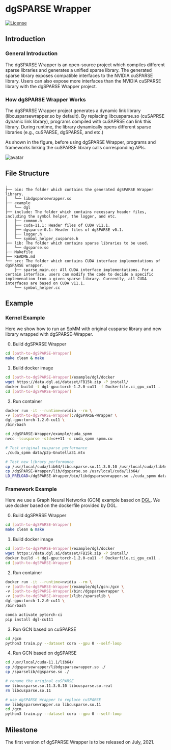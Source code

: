# dgSPARSE Wrapper

[![License](https://img.shields.io/badge/License-Apache%202.0-blue.svg)](./LICENSE)

## Introduction

### General Introduction

The dgSPARSE Wrapper is an open-source project which compiles different sparse libraries and generates a unified sparse library. The generated sparse library exposes compatible interfaces to the NVIDIA cuSPARSE library. Users can also expose more interfaces than the NVIDIA cuSPARSE library with the dgSPARSE Wrapper project.

### How dgSPARSE Wrapper Works

The dgSPARSE Wrapper project generates a dynamic link library (libcusparsewrapper.so by default). By replacing libcusparse.so (cuSAPRSE dynamic link library), programs compiled with cuSAPRSE can link this library. During runtime, the library dynamically opens different sparse libraries (e.g., cuSPARSE, dgSPARSE, and etc.)

As shown in the figure, before using dgSPARSE Wrapper, programs and frameworks linking the cuSPARSE library calls corresponding APIs. 

![avatar](./fig/diagram.png)

## File Structure

```
.
├── bin: The folder which contains the generated dgSPARSE Wrapper library.
│   └── libdgsparsewrapper.so
├── example
│   └── dgl
├── include: The folder which contains necessary header files, including the symbol helper, the logger, and etc.
│   ├── common.h
│   ├── cuda-11.1: Header files of CUDA v11.1.
│   ├── dgsparse-0.1: Header files of dgSPARSE v0.1.
│   ├── logger.h
│   └── symbol_helper_cusparse.h
├── lib: The folder which contains sparse libraries to be used.
│   └── dgsparse.so
├── Makefile
├── README.md
└── src: The folder which contains CUDA interface implementations of dgSPARSE wrapper.
    ├── sparse_main.cc: All CUDA interface implementations. For a certain interface, users can modify the code to decide a specific implemenation from a given sparse library. Currently, all CUDA interfaces are based on CUDA v11.1.
    └── symbol_helper.cc
```

## Example

### Kernel Example
Here we show how to run an SpMM with original cusparse library and new library wrapped with dgSPARSE-Wrapper.

0. Build dgSPARSE Wrapper
```bash
cd [path-to-dgSPARSE-Wrapper]
make clean & make
```

1. Build docker image
```bash
cd [path-to-dgSPARSE-Wrapper]/example/dgl/docker
wget https://data.dgl.ai/dataset/FB15k.zip -P install/
docker build -t dgl-gpu:torch-1.2.0-cu11 -f Dockerfile.ci_gpu_cu11 .
cd [path-to-dgSPARSE-Wrapper]
```

2. Run container
```bash
docker run -it --runtime=nvidia --rm \
-v [path-to-dgSPARSE-Wrapper]:/dgSPARSE-Wrapper \
dgl-gpu:torch-1.2.0-cu11 \
/bin/bash

cd /dgSPARSE-Wrapper/example/cuda_spmm
nvcc -lcusparse -std=c++11 -o cuda_spmm spmm.cu

# Test original cusparse performance
./cuda_spmm data/p2p-Gnutella31.mtx

# Test new library performance
cp /usr/local/cuda/lib64/libcusparse.so.11.3.0.10 /usr/local/cuda/lib64/libcusparse.so.real
cp /dgSPARSE-Wrapper/lib/dgsparse.so /usr/local/cuda/lib64/
LD_PRELOAD=/dgSPARSE-Wrapper/bin/libdgsparsewrapper.so ./cuda_spmm data/p2p-Gnutella31.mtx

```
### Framework Example

Here we use a Graph Neural Networks (GCN) example based on [DGL](url=https://www.dgl.ai/). We use docker based on the dockerfile provided by DGL.

0. Build dgSPARSE Wrapper
```bash
cd [path-to-dgSPARSE-Wrapper]
make clean & make
```

1. Build docker image
```bash
cd [path-to-dgSPARSE-Wrapper]/example/dgl/docker
wget https://data.dgl.ai/dataset/FB15k.zip -P install/
docker build -t dgl-gpu:torch-1.2.0-cu11 -f Dockerfile.ci_gpu_cu11 .
cd [path-to-dgSPARSE-Wrapper]
```

2. Run container
```bash
docker run -it --runtime=nvidia --rm \
-v [path-to-dgSPARSE-Wrapper]/example/dgl/gcn:/gcn \
-v [path-to-dgSPARSE-Wrapper]/bin:/dgsparsewrapper \
-v [path-to-dgSPARSE-Wrapper]/lib:/sparselib \
dgl-gpu:torch-1.2.0-cu11 \
/bin/bash

conda activate pytorch-ci
pip install dgl-cu111
```

3. Run GCN based on cuSPARSE
```bash
cd /gcn
python3 train.py --dataset cora --gpu 0 --self-loop
```

4. Run GCN based on dgSPARSE
```bash
cd /usr/local/cuda-11.1/lib64/
cp /dgsparsewrapper/libdgsparsewrapper.so ./
cp /sparselib/dgsparse.so ./

# rename the original cuSPARSE
mv libcusparse.so.11.3.0.10 libcusparse.so.real
rm libcusparse.so.11

# use dgSPARSE Wrapper to replace cuSPARSE
mv libdgsparsewrapper.so libcusparse.so.11 
cd /gcn
python3 train.py --dataset cora --gpu 0 --self-loop
```

## Milestone

The first version of dgSPARSE Wrapper is to be released on July, 2021.